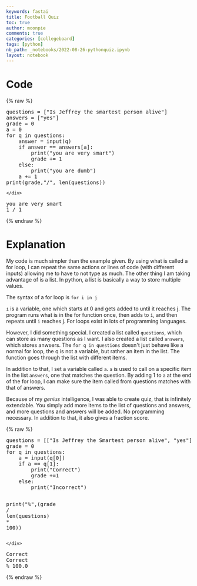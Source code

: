 ```yaml
---
keywords: fastai
title: Football Quiz
toc: true
author: moonpie
comments: true
categories: [collegeboard]
tags: [python]
nb_path: _notebooks/2022-08-26-pythonquiz.ipynb
layout: notebook
---
```


<!--
#################################################
### THIS FILE WAS AUTOGENERATED! DO NOT EDIT! ###
#################################################
# file to edit: _notebooks/2022-08-26-pythonquiz.ipynb
-->

<div class="container" id="notebook-container">
        
<div class="cell border-box-sizing text_cell rendered"><div class="inner_cell">
<div class="text_cell_render border-box-sizing rendered_html">
<h1 id="Code">Code<a class="anchor-link" href="#Code"> </a></h1>
</div>
</div>
</div>
    {% raw %}
    
<div class="cell border-box-sizing code_cell rendered">
<div class="input">

<div class="inner_cell">
    <div class="input_area">
<div class=" highlight hl-ipython3"><pre><span></span><span class="n">questions</span> <span class="o">=</span> <span class="p">[</span><span class="s2">&quot;Is Jeffrey the smartest person alive&quot;</span><span class="p">]</span>
<span class="n">answers</span> <span class="o">=</span> <span class="p">[</span><span class="s2">&quot;yes&quot;</span><span class="p">]</span>
<span class="n">grade</span> <span class="o">=</span> <span class="mi">0</span>
<span class="n">a</span> <span class="o">=</span> <span class="mi">0</span>
<span class="k">for</span> <span class="n">q</span> <span class="ow">in</span> <span class="n">questions</span><span class="p">:</span>
    <span class="n">answer</span> <span class="o">=</span> <span class="nb">input</span><span class="p">(</span><span class="n">q</span><span class="p">)</span>
    <span class="k">if</span> <span class="n">answer</span> <span class="o">==</span> <span class="n">answers</span><span class="p">[</span><span class="n">a</span><span class="p">]:</span>
        <span class="nb">print</span><span class="p">(</span><span class="s2">&quot;you are very smart&quot;</span><span class="p">)</span>
        <span class="n">grade</span> <span class="o">+=</span> <span class="mi">1</span>
    <span class="k">else</span><span class="p">:</span>
        <span class="nb">print</span><span class="p">(</span><span class="s2">&quot;you are dumb&quot;</span><span class="p">)</span>
    <span class="n">a</span> <span class="o">+=</span> <span class="mi">1</span>
<span class="nb">print</span><span class="p">(</span><span class="n">grade</span><span class="p">,</span><span class="s2">&quot;/&quot;</span><span class="p">,</span> <span class="nb">len</span><span class="p">(</span><span class="n">questions</span><span class="p">))</span>
</pre></div>

    </div>
</div>
</div>

<div class="output_wrapper">
<div class="output">

<div class="output_area">

<div class="output_subarea output_stream output_stdout output_text">
<pre>you are very smart
1 / 1
</pre>
</div>
</div>

</div>
</div>

</div>
    {% endraw %}

<div class="cell border-box-sizing text_cell rendered"><div class="inner_cell">
<div class="text_cell_render border-box-sizing rendered_html">
<h1 id="Explanation">Explanation<a class="anchor-link" href="#Explanation"> </a></h1><p>My code is much simpler than the example given. By using what is called a for loop, I can repeat the same actions or lines of code (with different inputs) allowing me to have to not type as much. The other thing I am taking advantage of is a list. In python, a list is basically a  way to store multiple values.</p>
<p>The syntax of a for loop is 
<code>for i in j</code></p>
<p><code>i</code> is a variable, one which starts at 0 and gets added to until it reaches j. The program runs what is in the for function once, then adds to <code>i</code>, and then repeats until <code>i</code> reaches j. For loops exist in lots of programming languages.</p>
<p>However, I did something special. I created a list called <code>questions</code>, which can store as many questions as I want. I also created a list called <code>answers</code>, which stores anwsers. The <code>for q in questions</code> doesn't just behave like a normal for loop, the q is not a variable, but rather an item in the list. The function goes through the list with different items.</p>
<p>In addition to that, I set a variable called <code>a</code>. <code>a</code> is used to call on a specific item in the list <code>answers</code>, one that matches the question. By adding 1 to <code>a</code> at the end of the for loop, I can make sure the item called from questions matches with that of answers.</p>
<p>Because of my <em>genius</em> intelligence, I was able to create quiz, that is infinitely extendable. You simply add more items to the list of questions and answers, and more questions and answers will be added. No programming necessary. In addition to that, it also gives a fraction score.</p>

</div>
</div>
</div>
    {% raw %}
    
<div class="cell border-box-sizing code_cell rendered">
<div class="input">

<div class="inner_cell">
    <div class="input_area">
<div class=" highlight hl-ipython3"><pre><span></span><span class="n">questions</span> <span class="o">=</span> <span class="p">[[</span><span class="s2">&quot;Is Jeffrey the Smartest person alive&quot;</span><span class="p">,</span> <span class="s2">&quot;yes&quot;</span><span class="p">],</span> <span class="p">[</span><span class="s2">&quot;How many players are there on a football team?&quot;</span><span class="p">,</span> <span class="s2">&quot;11&quot;</span><span class="p">]]</span>
<span class="n">grade</span> <span class="o">=</span> <span class="mi">0</span>
<span class="k">for</span> <span class="n">q</span> <span class="ow">in</span> <span class="n">questions</span><span class="p">:</span>
    <span class="n">a</span> <span class="o">=</span> <span class="nb">input</span><span class="p">(</span><span class="n">q</span><span class="p">[</span><span class="mi">0</span><span class="p">])</span>
    <span class="k">if</span> <span class="n">a</span> <span class="o">==</span> <span class="n">q</span><span class="p">[</span><span class="mi">1</span><span class="p">]:</span>
        <span class="nb">print</span><span class="p">(</span><span class="s2">&quot;Correct&quot;</span><span class="p">)</span>
        <span class="n">grade</span> <span class="o">+=</span><span class="mi">1</span>
    <span class="k">else</span><span class="p">:</span>
        <span class="nb">print</span><span class="p">(</span><span class="s2">&quot;Incorrect&quot;</span><span class="p">)</span>

<span class="nb">print</span><span class="p">(</span><span class="s2">&quot;%&quot;</span><span class="p">,(</span><span class="n">grade</span> <span class="o">/</span> <span class="nb">len</span><span class="p">(</span><span class="n">questions</span><span class="p">)</span> <span class="o">*</span> <span class="mi">100</span><span class="p">))</span>
</pre></div>

    </div>
</div>
</div>

<div class="output_wrapper">
<div class="output">

<div class="output_area">

<div class="output_subarea output_stream output_stdout output_text">
<pre>Correct
Correct
% 100.0
</pre>
</div>
</div>

</div>
</div>

</div>
    {% endraw %}

</div>
 

